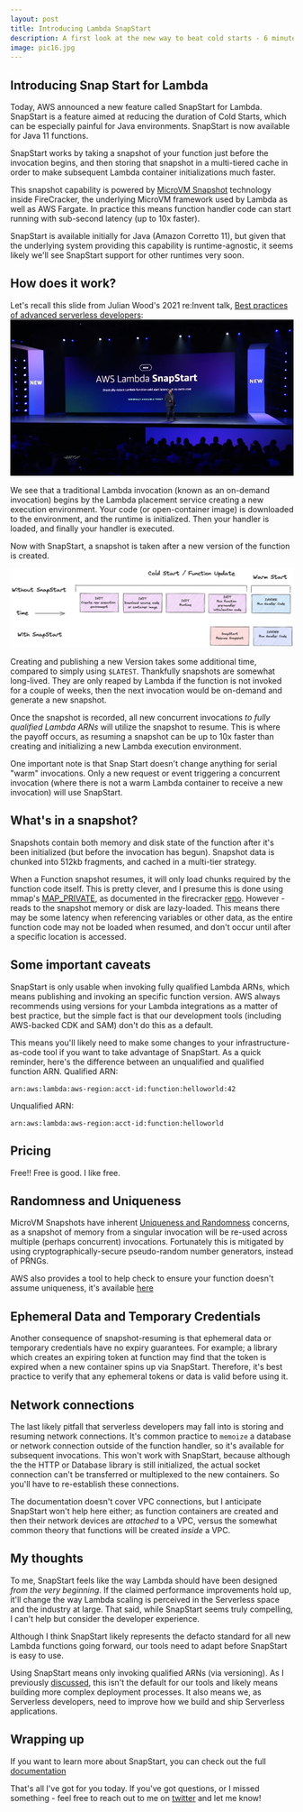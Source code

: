 ```yaml
---
layout: post
title: Introducing Lambda SnapStart
description: A first look at the new way to beat cold starts - 6 minutes
image: pic16.jpg
---
```


## Introducing Snap Start for Lambda

Today, AWS announced a new feature called SnapStart for Lambda. SnapStart is a feature aimed at reducing the duration of Cold Starts, which can be especially painful for Java environments. SnapStart is now available for Java 11 functions.

SnapStart works by taking a snapshot of your function just before the invocation begins, and then storing that snapshot in a multi-tiered cache in order to make subsequent Lambda container initializations much faster.

This snapshot capability is powered by [MicroVM Snapshot](https://github.com/firecracker-microvm/firecracker/blob/main/docs/snapshotting/snapshot-support.md#about-microvm-snapshotting) technology inside FireCracker, the underlying MicroVM framework used by Lambda as well as AWS Fargate. In practice this means function handler code can start running with sub-second latency (up to 10x faster).

SnapStart is available initially for Java (Amazon Corretto 11), but given that the underlying system providing this capability is runtime-agnostic, it seems likely we'll see SnapStart support for other runtimes very soon.

## How does it work?

Let's recall this slide from Julian Wood's 2021 re:Invent talk, [Best practices of advanced serverless developers](https://www.youtube.com/watch?v=dnFm6MlPnco):
<span class="image"><img src="/assets/images/snapstart.jpg" alt ="Julian talking about Cold Starts"></span>

We see that a traditional Lambda invocation (known as an on-demand invocation) begins by the Lambda placement service creating a new execution environment. Your code (or open-container image) is downloaded to the environment, and the runtime is initialized. Then your handler is loaded, and finally your handler is executed.

Now with SnapStart, a snapshot is taken after a new version of the function is created.

<span class="image fit"><a href ="/assets/images/snapstart_now.png" target="_blank"><img src="/assets/images/snapstart_now.png" alt ="SnapStart vs Cold Start"></a></span>

Creating and publishing a new Version takes some additional time, compared to simply using `$LATEST`. Thankfully snapshots are somewhat long-lived. They are only reaped by Lambda if the function is not invoked for a couple of weeks, then the next invocation would be on-demand and generate a new snapshot.

Once the snapshot is recorded, all new concurrent invocations _to fully qualified Lambda ARNs_ will utilize the snapshot to resume. This is where the payoff occurs, as resuming a snapshot can be up to 10x faster than creating and initializing a new Lambda execution environment.

One important note is that Snap Start doesn't change anything for serial "warm" invocations. Only a new request or event triggering a concurrent invocation (where there is not a warm Lambda container to receive a new invocation) will use SnapStart.

## What's in a snapshot?

Snapshots contain both memory and disk state of the function after it's been initialized (but before the invocation has begun). Snapshot data is chunked into 512kb fragments, and cached in a multi-tier strategy.

When a Function snapshot resumes, it will only load chunks required by the function code itself. This is pretty clever, and I presume this is done using mmap's [MAP_PRIVATE](https://man7.org/linux/man-pages/man2/mmap.2.html), as documented in the firecracker [repo](https://github.com/firecracker-microvm/firecracker/blob/main/docs/snapshotting/snapshot-support.md#about-microvm-snapshotting). However - reads to the snapshot memory or disk are lazy-loaded. This means there may be some latency when referencing variables or other data, as the entire function code may not be loaded when resumed, and don't occur until after a specific location is accessed.

## Some important caveats

SnapStart is only usable when invoking fully qualified Lambda ARNs, which means publishing and invoking an specific function version. AWS always recommends using versions for your Lambda integrations as a matter of best practice, but the simple fact is that our development tools (including AWS-backed CDK and SAM) don't do this as a default.

This means you'll likely need to make some changes to your infrastructure-as-code tool if you want to take advantage of SnapStart.
As a quick reminder, here's the difference between an unqualified and qualified function ARN.
Qualified ARN:

```
arn:aws:lambda:aws-region:acct-id:function:helloworld:42
```

Unqualified ARN:

```
arn:aws:lambda:aws-region:acct-id:function:helloworld
```

## Pricing

Free!! Free is good. I like free.

## Randomness and Uniqueness

MicroVM Snapshots have inherent [Uniqueness and Randomness](https://github.com/firecracker-microvm/firecracker/blob/main/docs/snapshotting/random-for-clones.md) concerns, as a snapshot of memory from a singular invocation will be re-used across multiple (perhaps concurrent) invocations. Fortunately this is mitigated by using cryptographically-secure pseudo-random number generators, instead of PRNGs.

AWS also provides a tool to help check to ensure your function doesn't assume uniqueness, it's available [here](https://docs.aws.amazon.com/lambda/latest/dg/snapstart-uniqueness.html)

## Ephemeral Data and Temporary Credentials

Another consequence of snapshot-resuming is that ephemeral data or temporary credentials have no expiry guarantees. For example; a library which creates an expiring token at function may find that the token is expired when a new container spins up via SnapStart. Therefore, it's best practice to verify that any ephemeral tokens or data is valid before using it.

## Network connections

The last likely pitfall that serverless developers may fall into is storing and resuming network connections. It's common practice to `memoize` a database or network connection outside of the function handler, so it's available for subsequent invocations. This won't work with SnapStart, because although the the HTTP or Database library is still initialized, the actual socket connection can't be transferred or multiplexed to the new containers. So you'll have to re-establish these connections.

The documentation doesn't cover VPC connections, but I anticipate SnapStart won't help here either; as function containers are created and then their network devices are _attached_ to a VPC, versus the somewhat common theory that functions will be created _inside_ a VPC.

## My thoughts

To me, SnapStart feels like the way Lambda should have been designed _from the very beginning_. If the claimed performance improvements hold up, it'll change the way Lambda scaling is perceived in the Serverless space and the industry at large. That said, while SnapStart seems truly compelling, I can't help but consider the developer experience.

Although I think SnapStart likely represents the defacto standard for all new Lambda functions going forward, our tools need to adapt before SnapStart is easy to use.

Using SnapStart means only invoking qualified ARNs (via versioning). As I previously [discussed](https://dev.to/aws-builders/serverless-tools-cut-both-ways-7o2), this isn't the default for our tools and likely means building more complex deployment processes. It also means we, as Serverless developers, need to improve how we build and ship Serverless applications.

## Wrapping up

If you want to learn more about SnapStart, you can check out the full [documentation](https://docs.aws.amazon.com/lambda/latest/dg/snapstart.html)

That's all I've got for you today. If you've got questions, or I missed something - feel free to reach out to me on [twitter](https://twitter.com/astuyve) and let me know!
